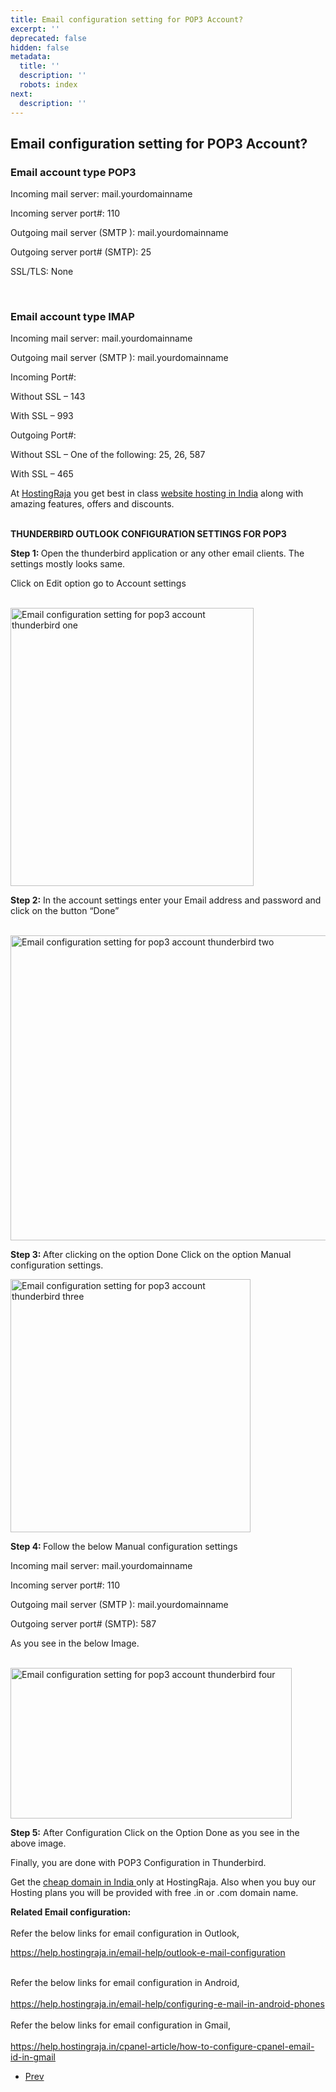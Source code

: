 ```yaml
---
title: Email configuration setting for POP3 Account?
excerpt: ''
deprecated: false
hidden: false
metadata:
  title: ''
  description: ''
  robots: index
next:
  description: ''
---
```

<div class="page-header">
</div>
<dl class="article-info muted">
<dt class="article-info-term">
</dt>
</dl>
<div itemprop="articleBody">
<div class="hostingraja-forum-article">
<h2>Email configuration setting for POP3 Account?</h2>
<div class="how_tos_hosting">
<h3>Email account type POP3</h3>
<p>Incoming mail server: mail.yourdomainname</p>
<p>Incoming server port#: 110</p>
<p>Outgoing mail server (SMTP ): mail.yourdomainname</p>
<p>Outgoing server port# (SMTP): 25</p>
<p>SSL/TLS: None</p>
<br/>
<h3>Email account type IMAP</h3>
<p>Incoming mail server: mail.yourdomainname</p>
<p>Outgoing mail server (SMTP ): mail.yourdomainname</p>
<p>Incoming Port#:</p>
<p>Without SSL – 143</p>
<p>With SSL – 993</p>
<p>Outgoing Port#:</p>
<p>Without SSL – One of the following: 25, 26, 587</p>
<p>With SSL – 465</p>
</div>
</div>
<p> </p>
<p>At <a title="HostingRaja" href="https://www.hostingraja.in/hosting/compare-hosting-plans/">HostingRaja</a> you get best in class <a href="https://www.hostingraja.in/">website hosting in India</a><span data-sheets-value="{&quot;1&quot;:2,&quot;2&quot;:&quot;website hosting india&quot;}" data-sheets-userformat="{&quot;2&quot;:14979,&quot;3&quot;:{&quot;1&quot;:0},&quot;4&quot;:[null,2,14281427],&quot;10&quot;:0,&quot;12&quot;:0,&quot;14&quot;:[null,2,0],&quot;15&quot;:&quot;Calibri&quot;,&quot;16&quot;:12}"> along with amazing features, offers and discounts. </span></p>
<p><br/><strong>THUNDERBIRD OUTLOOK CONFIGURATION SETTINGS FOR POP3</strong></p>
<p><strong>Step 1: </strong>Open the thunderbird application or any other email clients. The settings mostly looks same.</p>
<p dir="ltr">Click on Edit option go to Account settings<br/><br/></p>
<p dir="ltr"><img src="https://image.hostingraja.in/wiki/images/articles/email-configuration-setting-for-pop3-account-thunderbird-one.png" alt="Email configuration setting for pop3 account thunderbird one" width="389" height="445" border="0" /></p>
<p dir="ltr"><strong>Step 2:</strong> In the account settings enter your Email address and password and  click on the button “Done”</p>
<p dir="ltr"><br/><img src="https://image.hostingraja.in/images/articles/email-configuration-setting-for-pop3-account-thunderbird-two.png" alt="Email configuration setting for pop3 account thunderbird two" width="505" height="488" border="0" /></p>
<p dir="ltr"><strong>Step 3: </strong>After clicking on the option Done Click on the option Manual configuration settings.</p>
<p> </p>
<p dir="ltr"><img src="https://image.hostingraja.in/wiki/images/articles/email-configuration-setting-for-pop3-account-thunderbird-three.png" alt="Email configuration setting for pop3 account thunderbird three" width="384" height="405" /></p>
<p> </p>
<p dir="ltr"><strong>Step 4: </strong>Follow the below Manual configuration settings</p>
<p> </p>
<p dir="ltr">Incoming mail server: mail.yourdomainname</p>
<p dir="ltr">Incoming server port#: 110</p>
<p dir="ltr">Outgoing mail server (SMTP ): mail.yourdomainname</p>
<p dir="ltr">Outgoing server port# (SMTP): 587</p>
<p dir="ltr">As you see in the below Image.<br/><br/></p>
<p dir="ltr"><img src="https://image.hostingraja.in/wiki/images/articles/email-configuration-setting-for-pop3-account-thunderbird-four.png" alt="Email configuration setting for pop3 account thunderbird four" width="450" height="241" border="0" /></p>
<p> </p>
<p dir="ltr"><strong>Step 5:</strong> After Configuration Click on the Option Done as you see in the above image.</p>
<p dir="ltr">Finally, you are done with POP3 Configuration in Thunderbird.</p>
<p dir="ltr"> </p>
<p dir="ltr">Get the <a href="https://www.hostingraja.in/domains/">cheap domain in India </a><span data-sheets-value="{&quot;1&quot;:2,&quot;2&quot;:&quot;cheap domain in india&quot;}" data-sheets-userformat="{&quot;2&quot;:14979,&quot;3&quot;:{&quot;1&quot;:0},&quot;4&quot;:[null,2,14275305],&quot;10&quot;:0,&quot;12&quot;:0,&quot;14&quot;:[null,2,0],&quot;15&quot;:&quot;Calibri&quot;,&quot;16&quot;:12}">only at HostingRaja. Also when you buy our Hosting plans you will be provided with free .in or .com domain name.</span></p>
<p dir="ltr"> </p>
<p dir="ltr"><strong>Related Email configuration:</strong><br/> <br/>Refer the below links for email configuration in Outlook,</p>
<p dir="ltr"><a href="/email-help/outlook-e-mail-configuration">https://help.hostingraja.in/email-help/outlook-e-mail-configuration</a></p>
<p dir="ltr"><br/>Refer the below links for email configuration in Android,<br/> <br/><a href="/email-help/configuring-e-mail-in-android-phones">https://help.hostingraja.in/email-help/configuring-e-mail-in-android-phones</a><br/> <br/>Refer the below links for email configuration in Gmail,<br/> <br/><a href="/cpanel-article/how-to-configure-cpanel-email-id-in-gmail">https://help.hostingraja.in/cpanel-article/how-to-configure-cpanel-email-id-in-gmail</a></p>
<div> </div> </div>
<ul class="pager pagenav">
<li class="previous">
<a class="hasTooltip" title="Outlook E-Mail Configuration?" aria-label="Previous article: Outlook E-Mail Configuration?" href="/docs/outlook-e-mail-configuration" rel="prev">
<span class="icon-chevron-left" aria-hidden="true"></span> <span aria-hidden="true">Prev</span> </a>
</li>
</ul>
</div>
